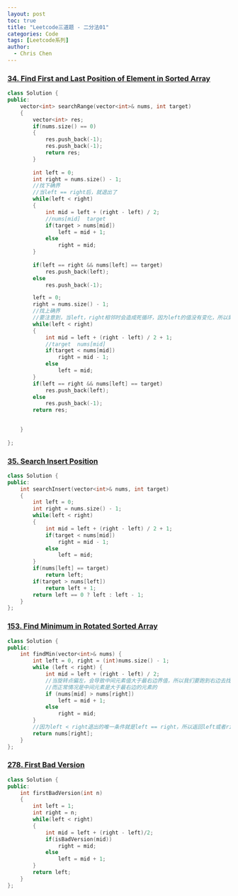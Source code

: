 ```yaml
---
layout: post
toc: true
title: "Leetcode三道题 - 二分法01"
categories: Code
tags: [Leetcode系列]
author:
  - Chris Chen
---
```



### <a href = "https://leetcode.com/problems/find-first-and-last-position-of-element-in-sorted-array/description/">34. Find First and Last Position of Element in Sorted Array</a>
```c++
class Solution {
public:
    vector<int> searchRange(vector<int>& nums, int target) 
    {
        vector<int> res;
        if(nums.size() == 0)
        {
            res.push_back(-1);
            res.push_back(-1);
            return res;
        }
        
        int left = 0;
        int right = nums.size() - 1;
        //找下确界
        //当left == right后，就退出了
        while(left < right)
        {
            int mid = left + (right - left) / 2;
            //nums[mid]  target
            if(target > nums[mid])
                left = mid + 1;
            else 
                right = mid;
        }
        
        if(left == right && nums[left] == target)
            res.push_back(left);
        else
            res.push_back(-1);

        left = 0;
        right = nums.size() - 1;
        //找上确界
        //要注意到，当left，right相邻时会造成死循环，因为left的值没有变化，所以需要让left的坐标往右移一点,加个1
        while(left < right)
        {
            int mid = left + (right - left) / 2 + 1;
            //target  nums[mid]
            if(target < nums[mid])
                right = mid - 1;
            else 
                left = mid;
        }
        if(left == right && nums[left] == target)
            res.push_back(left);
        else
            res.push_back(-1);
        return res;

        
    }
    
};
```


### <a href = "https://leetcode.com/problems/search-insert-position/description/">35. Search Insert Position</a>
```c++
class Solution {
public:
    int searchInsert(vector<int>& nums, int target) 
    {
        int left = 0;
        int right = nums.size() - 1;
        while(left < right)
        {
            int mid = left + (right - left) / 2 + 1;
            if(target < nums[mid])
                right = mid - 1;
            else
                left = mid;
        }
        if(nums[left] == target)
            return left;
        if(target > nums[left])
            return left + 1;
        return left == 0 ? left : left - 1;      
    }
};
```

### <a href = "https://leetcode.com/problems/find-minimum-in-rotated-sorted-array/description/">153. Find Minimum in Rotated Sorted Array</a>
```c++
class Solution {
public:
    int findMin(vector<int>& nums) {
        int left = 0, right = (int)nums.size() - 1;
        while (left < right) {
            int mid = left + (right - left) / 2;
            //当旋转点偏左，会导致中间元素值大于最右边界值，所以我们要跑到右边去找
            //而正常情况是中间元素是大于最右边的元素的
            if (nums[mid] > nums[right]) 
                left = mid + 1;
            else 
                right = mid;
        }
        //因为left < right退出的唯一条件就是left == right，所以返回left或者right都可以
        return nums[right];
    }
};
```


### <a href = "https://leetcode.com/problems/first-bad-version/description/">278. First Bad Version</a>
```c++
class Solution {
public:
    int firstBadVersion(int n) 
    {
        int left = 1;
        int right = n;
        while(left < right)
        {
            int mid = left + (right - left)/2;
            if(isBadVersion(mid))
                right = mid;
            else
                left = mid + 1;
        }
        return left;   
    }
};
```